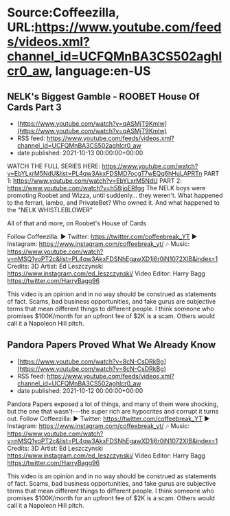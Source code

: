 # Source:Coffeezilla, URL:https://www.youtube.com/feeds/videos.xml?channel_id=UCFQMnBA3CS502aghlcr0_aw, language:en-US

## NELK's Biggest Gamble - ROOBET House Of Cards Part 3
 - [https://www.youtube.com/watch?v=qASMjT9Kmlw](https://www.youtube.com/watch?v=qASMjT9Kmlw)
 - RSS feed: https://www.youtube.com/feeds/videos.xml?channel_id=UCFQMnBA3CS502aghlcr0_aw
 - date published: 2021-10-13 00:00:00+00:00

WATCH THE FULL SERIES HERE: https://www.youtube.com/watch?v=EbYLxrM5NdU&list=PL4qw3AkxFDSMD7ocgT7wEQq6hHuLAPRTn
PART 1: https://www.youtube.com/watch?v=EbYLxrM5NdU
PART 2: https://www.youtube.com/watch?v=h58ijoERfgg
The NELK boys were promoting Roobet and Wizza, until suddenly... they weren't. What happened to the ferrari, lambo, and PrivateBet? Who owned it. And what happened to the "NELK WHISTLEBLOWER"

All of that and more, on Roobet's House of Cards 

Follow Coffeezilla: 
► Twitter: https://twitter.com/coffeebreak_YT
► Instagram: https://www.instagram.com/coffeebreak_yt/
🎶 Music: https://www.youtube.com/watch?v=nMSQ1yoPT2c&list=PL4qw3AkxFDSNhEgawXD1j6r0iN1072XIB&index=1
Credits: 
3D Artist: Ed Leszczynski https://www.instagram.com/ed_leszczynski/
Video Editor: Harry Bagg  https://twitter.com/HarryBagg96

This video is an opinion and in no way should be construed as statements of fact. Scams, bad business opportunities, and fake gurus are subjective terms that mean different things to different people. I think someone who promises $100K/month for an upfront fee of $2K is a scam. Others would call it a Napoleon Hill pitch.

## Pandora Papers Proved What We Already Know
 - [https://www.youtube.com/watch?v=8cN-CsDRkBg](https://www.youtube.com/watch?v=8cN-CsDRkBg)
 - RSS feed: https://www.youtube.com/feeds/videos.xml?channel_id=UCFQMnBA3CS502aghlcr0_aw
 - date published: 2021-10-12 00:00:00+00:00

Pandora Papers exposed a lot of things, and many of them were shocking, but the one that wasn't---the super rich are hypocrites and corrupt it turns out. 
Follow Coffeezilla: 
► Twitter: https://twitter.com/coffeebreak_YT
► Instagram: https://www.instagram.com/coffeebreak_yt/
🎶 Music: https://www.youtube.com/watch?v=nMSQ1yoPT2c&list=PL4qw3AkxFDSNhEgawXD1j6r0iN1072XIB&index=1
Credits: 
3D Artist: Ed Leszczynski https://www.instagram.com/ed_leszczynski/
Video Editor: Harry Bagg  https://twitter.com/HarryBagg96

This video is an opinion and in no way should be construed as statements of fact. Scams, bad business opportunities, and fake gurus are subjective terms that mean different things to different people. I think someone who promises $100K/month for an upfront fee of $2K is a scam. Others would call it a Napoleon Hill pitch.

